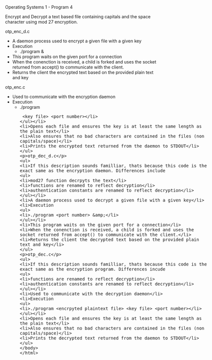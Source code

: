 Operating Systems 1 - Program 4

Encrypt and Decrypt a text based file containing capitals and the space character
using mod 27 encryption.


otp_enc_d.c
 - A daemon process used to encrypt a given file with a given key
 - Execution
   - ./program <port number> &
 - This program waits on the given port for a connection
 - When the conenction is received, a child is forked and uses the socket returned from accept() to communicate with the client.
 - Returns the client the encrypted text based on the provided plain text and key


otp_enc.c
 - Used to communicate with the encryption daemon
 - Execution
   - ./program <plaintext file> <key file> <port number>
 - Opens each file and ensures the key is at least the same length as the plain text
 - Also ensures that no bad characters are contained in the files (non capitals/space)
 - Prints the encrypted text returned from the daemon to STDOUT


otp_dec_d.c
 - If this description sounds familliar, thats because this code is the exact same as the encryption daemon. Differences include
   - mod27 function decrpyts the text
   - functions are renamed to reflect decryption
   - authentication constants are renamed to reflect decryption
 - A daemon process used to decrypt a given file with a given key
 - Execution
   - ./program <port number> &
 - This program waits on the given port for a connection
 - When the conenction is received, a child is forked and uses the socket returned from accept() to communicate with the client.
 - Returns the client the decrypted text based on the provided plain text and key


otp_dec.c
 - If this description sounds familliar, thats because this code is the exact same as the encryption program. Differences incude
   - functions are renamed to reflect decryption
   - authentication constants are renamed to reflect decryption
 - Used to communicate with the decryption daemon
 - Execution
   - ./program <encrpyted plaintext file> <key file> <port number>
 - Opens each file and ensures the key is at least the same length as the plain text
 - Also ensures that no bad characters are contained in the files (non capitals/space)
 - Prints the decrypted text returned from the daemon to STDOUT
